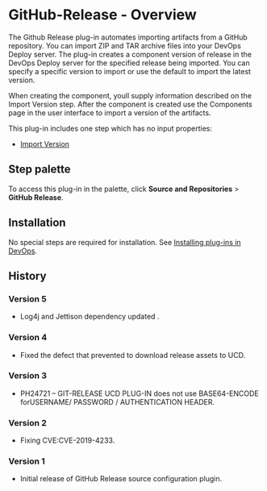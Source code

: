 
# GitHub-Release - Overview

The Github Release plug-in automates importing artifacts from a GitHub repository. You can import ZIP and TAR archive files into your DevOps Deploy server. The plug-in creates a component version of release in the DevOps Deploy server for the specified release being imported. You can specify a specific version to import or use the default to import the latest version.

When creating the component, youll supply information described on the Import Version step. After the component is created use the Components page in the user interface to import a version of the artifacts.

This plug-in includes one step which has no input properties:

* [Import Version](Steps/#import_version)


## Step palette

To access this plug-in in the palette, click **Source and Repositories** > **GitHub Release**.


## Installation

No special steps are required for installation. See [Installing plug-ins in DevOps](https://community.ibm.com/community/user/wasdevops/blogs/laurel-dickson-bull1/2022/06/13/install-plugins "Installing plug-ins in DevOps").

## History

### Version 5

* Log4j and Jettison dependency updated .

### Version 4

* Fixed the defect that prevented to download release assets to UCD.

### Version 3

* PH24721 – GIT-RELEASE UCD PLUG-IN does not use BASE64-ENCODE forUSERNAME/ PASSWORD / AUTHENTICATION HEADER.

### Version 2

* Fixing CVE:CVE-2019-4233.

### Version 1

* Initial release of GitHub Release source configuration plugin.
